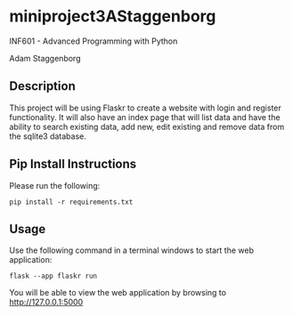 # miniproject3AStaggenborg

INF601 - Advanced Programming with Python

Adam Staggenborg

## Description
This project will be using Flaskr to create a website with login and register functionality. It will also have an 
index page that will list data and have the ability to search existing data, add new, edit existing and remove data 
from the sqlite3 database.

## Pip Install Instructions

Please run the following:
```
pip install -r requirements.txt
```
## Usage

Use the following command in a terminal windows to start the web application:
```
flask --app flaskr run
```
You will be able to view the web application by browsing to http://127.0.0.1:5000
